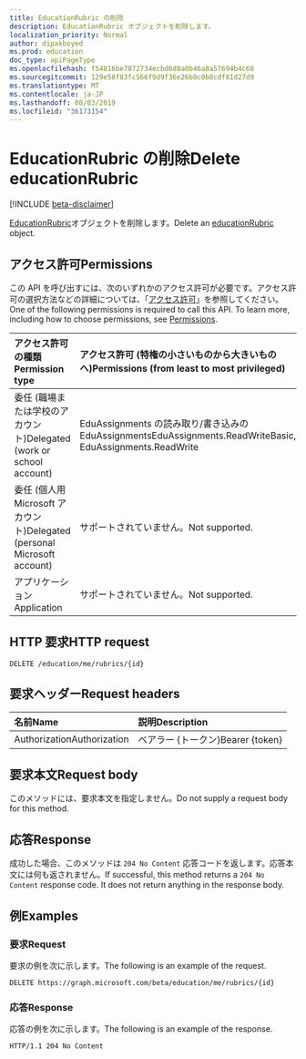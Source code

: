 ```yaml
---
title: EducationRubric の削除
description: EducationRubric オブジェクトを削除します。
localization_priority: Normal
author: dipakboyed
ms.prod: education
doc_type: apiPageType
ms.openlocfilehash: f54816be7872734ecbd6d8a0b46a8a57694b4c68
ms.sourcegitcommit: 129e58f83fc566f9d9f36e26b0c0b8cdf81d27d9
ms.translationtype: MT
ms.contentlocale: ja-JP
ms.lasthandoff: 08/03/2019
ms.locfileid: "36173154"
---
```

# <a name="delete-educationrubric"></a><span data-ttu-id="bf9a2-103">EducationRubric の削除</span><span class="sxs-lookup"><span data-stu-id="bf9a2-103">Delete educationRubric</span></span>

[!INCLUDE [beta-disclaimer](../../includes/beta-disclaimer.md)]

<span data-ttu-id="bf9a2-104">[EducationRubric](../resources/educationrubric.md)オブジェクトを削除します。</span><span class="sxs-lookup"><span data-stu-id="bf9a2-104">Delete an [educationRubric](../resources/educationrubric.md) object.</span></span>

## <a name="permissions"></a><span data-ttu-id="bf9a2-105">アクセス許可</span><span class="sxs-lookup"><span data-stu-id="bf9a2-105">Permissions</span></span>

<span data-ttu-id="bf9a2-p101">この API を呼び出すには、次のいずれかのアクセス許可が必要です。アクセス許可の選択方法などの詳細については、「[アクセス許可](/graph/permissions-reference)」を参照してください。</span><span class="sxs-lookup"><span data-stu-id="bf9a2-p101">One of the following permissions is required to call this API. To learn more, including how to choose permissions, see [Permissions](/graph/permissions-reference).</span></span>

| <span data-ttu-id="bf9a2-108">アクセス許可の種類</span><span class="sxs-lookup"><span data-stu-id="bf9a2-108">Permission type</span></span>                        | <span data-ttu-id="bf9a2-109">アクセス許可 (特権の小さいものから大きいものへ)</span><span class="sxs-lookup"><span data-stu-id="bf9a2-109">Permissions (from least to most privileged)</span></span> |
|:---------------------------------------|:--------------------------------------------|
| <span data-ttu-id="bf9a2-110">委任 (職場または学校のアカウント)</span><span class="sxs-lookup"><span data-stu-id="bf9a2-110">Delegated (work or school account)</span></span>     | <span data-ttu-id="bf9a2-111">EduAssignments の読み取り/書き込みの EduAssignments</span><span class="sxs-lookup"><span data-stu-id="bf9a2-111">EduAssignments.ReadWriteBasic, EduAssignments.ReadWrite</span></span> |
| <span data-ttu-id="bf9a2-112">委任 (個人用 Microsoft アカウント)</span><span class="sxs-lookup"><span data-stu-id="bf9a2-112">Delegated (personal Microsoft account)</span></span> | <span data-ttu-id="bf9a2-113">サポートされていません。</span><span class="sxs-lookup"><span data-stu-id="bf9a2-113">Not supported.</span></span> |
| <span data-ttu-id="bf9a2-114">アプリケーション</span><span class="sxs-lookup"><span data-stu-id="bf9a2-114">Application</span></span>                            | <span data-ttu-id="bf9a2-115">サポートされていません。</span><span class="sxs-lookup"><span data-stu-id="bf9a2-115">Not supported.</span></span> |

## <a name="http-request"></a><span data-ttu-id="bf9a2-116">HTTP 要求</span><span class="sxs-lookup"><span data-stu-id="bf9a2-116">HTTP request</span></span>

<!-- { "blockType": "ignored" } -->

```http
DELETE /education/me/rubrics/{id}
```

## <a name="request-headers"></a><span data-ttu-id="bf9a2-117">要求ヘッダー</span><span class="sxs-lookup"><span data-stu-id="bf9a2-117">Request headers</span></span>

| <span data-ttu-id="bf9a2-118">名前</span><span class="sxs-lookup"><span data-stu-id="bf9a2-118">Name</span></span>          | <span data-ttu-id="bf9a2-119">説明</span><span class="sxs-lookup"><span data-stu-id="bf9a2-119">Description</span></span>   |
|:--------------|:--------------|
| <span data-ttu-id="bf9a2-120">Authorization</span><span class="sxs-lookup"><span data-stu-id="bf9a2-120">Authorization</span></span> | <span data-ttu-id="bf9a2-121">ベアラー {トークン}</span><span class="sxs-lookup"><span data-stu-id="bf9a2-121">Bearer {token}</span></span> |

## <a name="request-body"></a><span data-ttu-id="bf9a2-122">要求本文</span><span class="sxs-lookup"><span data-stu-id="bf9a2-122">Request body</span></span>

<span data-ttu-id="bf9a2-123">このメソッドには、要求本文を指定しません。</span><span class="sxs-lookup"><span data-stu-id="bf9a2-123">Do not supply a request body for this method.</span></span>

## <a name="response"></a><span data-ttu-id="bf9a2-124">応答</span><span class="sxs-lookup"><span data-stu-id="bf9a2-124">Response</span></span>

<span data-ttu-id="bf9a2-p102">成功した場合、このメソッドは `204 No Content` 応答コードを返します。応答本文には何も返されません。</span><span class="sxs-lookup"><span data-stu-id="bf9a2-p102">If successful, this method returns a `204 No Content` response code. It does not return anything in the response body.</span></span>

## <a name="examples"></a><span data-ttu-id="bf9a2-127">例</span><span class="sxs-lookup"><span data-stu-id="bf9a2-127">Examples</span></span>

### <a name="request"></a><span data-ttu-id="bf9a2-128">要求</span><span class="sxs-lookup"><span data-stu-id="bf9a2-128">Request</span></span>

<span data-ttu-id="bf9a2-129">要求の例を次に示します。</span><span class="sxs-lookup"><span data-stu-id="bf9a2-129">The following is an example of the request.</span></span>
<!-- {
  "blockType": "request",
  "name": "delete_educationrubric"
}-->

```http
DELETE https://graph.microsoft.com/beta/education/me/rubrics/{id}
```

### <a name="response"></a><span data-ttu-id="bf9a2-130">応答</span><span class="sxs-lookup"><span data-stu-id="bf9a2-130">Response</span></span>

<span data-ttu-id="bf9a2-131">応答の例を次に示します。</span><span class="sxs-lookup"><span data-stu-id="bf9a2-131">The following is an example of the response.</span></span>

<!-- {
  "blockType": "response",
  "truncated": true
} -->

```http
HTTP/1.1 204 No Content
```

<!-- uuid: 16cd6b66-4b1a-43a1-adaf-3a886856ed98
2019-02-04 14:57:30 UTC -->
<!-- {
  "type": "#page.annotation",
  "description": "Delete educationRubric",
  "keywords": "",
  "section": "documentation",
  "tocPath": ""
}-->